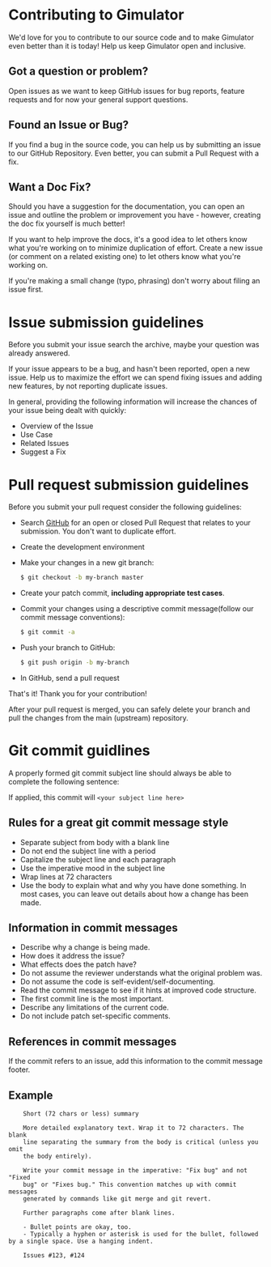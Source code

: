 # Contributing to Gimulator

We'd love for you to contribute to our source code and to make Gimulator even better than it is today!
Help us keep Gimulator open and inclusive.

## Got a question or problem?

Open issues as we want to keep GitHub issues for bug reports, feature requests and for now your general support questions.

## Found an Issue or Bug?

If you find a bug in the source code, you can help us by submitting an issue to our GitHub Repository. Even better, you can submit a Pull Request with a fix.

## Want a Doc Fix?

Should you have a suggestion for the documentation, you can open an issue and outline the problem or improvement you have - however, creating the doc fix yourself is much better!

If you want to help improve the docs, it's a good idea to let others know what you're working on to minimize duplication of effort. Create a new issue (or comment on a related existing one) to let others know what you're working on.

If you're making a small change (typo, phrasing) don't worry about filing an issue first.

# Issue submission guidelines

Before you submit your issue search the archive, maybe your question was already answered.

If your issue appears to be a bug, and hasn't been reported, open a new issue. Help us to maximize the effort we can spend fixing issues and adding new features, by not reporting duplicate issues.

In general, providing the following information will increase the chances of your issue being dealt with quickly:

* Overview of the Issue
* Use Case
* Related Issues
* Suggest a Fix

# Pull request submission guidelines

Before you submit your pull request consider the following guidelines:

* Search [GitHub](https://github.com/Gimulator/Gimulator/pulls) for an open or closed Pull Request that relates to your submission. You don't want to duplicate effort.
* Create the development environment
* Make your changes in a new git branch:

    ```bash
    $ git checkout -b my-branch master
    ```

* Create your patch commit, **including appropriate test cases**.
* Commit your changes using a descriptive commit message(follow our commit message conventions):

    ```bash
    $ git commit -a
    ```

* Push your branch to GitHub:

    ```bash
    $ git push origin -b my-branch
    ```

* In GitHub, send a pull request

That's it! Thank you for your contribution!

After your pull request is merged, you can safely delete your branch and pull the changes from the main (upstream) repository.

# Git commit guidlines

A properly formed git commit subject line should always be able to complete the following sentence:

If applied, this commit will `<your subject line here>`

## Rules for a great git commit message style

* Separate subject from body with a blank line
* Do not end the subject line with a period
* Capitalize the subject line and each paragraph
* Use the imperative mood in the subject line
* Wrap lines at 72 characters
* Use the body to explain what and why you have done something. In most cases, you can leave out details about how a change has been made.

## Information in commit messages

* Describe why a change is being made.
* How does it address the issue?
* What effects does the patch have?
* Do not assume the reviewer understands what the original problem was.
* Do not assume the code is self-evident/self-documenting.
* Read the commit message to see if it hints at improved code structure.
* The first commit line is the most important.
* Describe any limitations of the current code.
* Do not include patch set-specific comments.

## References in commit messages

If the commit refers to an issue, add this information to the commit message footer.

## Example

```
    Short (72 chars or less) summary

    More detailed explanatory text. Wrap it to 72 characters. The blank
    line separating the summary from the body is critical (unless you omit
    the body entirely).

    Write your commit message in the imperative: "Fix bug" and not "Fixed
    bug" or "Fixes bug." This convention matches up with commit messages
    generated by commands like git merge and git revert.

    Further paragraphs come after blank lines.

    - Bullet points are okay, too.
    - Typically a hyphen or asterisk is used for the bullet, followed by a single space. Use a hanging indent.
    
    Issues #123, #124
```
